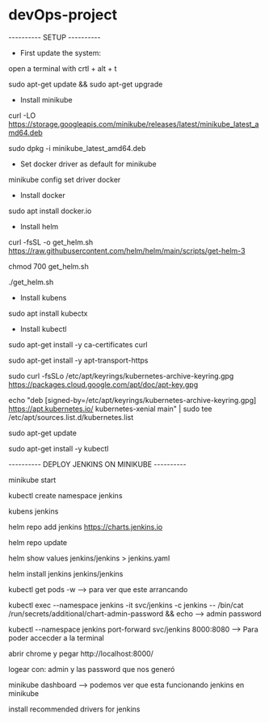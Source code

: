# devOps-project


---------- SETUP ----------

- First update the system:

open a terminal with crtl + alt + t

sudo apt-get update && sudo apt-get upgrade

- Install minikube

curl -LO https://storage.googleapis.com/minikube/releases/latest/minikube_latest_amd64.deb

sudo dpkg -i minikube_latest_amd64.deb

- Set docker driver as default for minikube

minikube config set driver docker

- Install docker

sudo apt install docker.io

- Install helm

curl -fsSL -o get_helm.sh https://raw.githubusercontent.com/helm/helm/main/scripts/get-helm-3

chmod 700 get_helm.sh

./get_helm.sh

- Install kubens

sudo apt install kubectx

- Install kubectl

sudo apt-get install -y ca-certificates curl

sudo apt-get install -y apt-transport-https

sudo curl -fsSLo /etc/apt/keyrings/kubernetes-archive-keyring.gpg https://packages.cloud.google.com/apt/doc/apt-key.gpg

echo "deb [signed-by=/etc/apt/keyrings/kubernetes-archive-keyring.gpg] https://apt.kubernetes.io/ kubernetes-xenial main" | sudo tee /etc/apt/sources.list.d/kubernetes.list

sudo apt-get update

sudo apt-get install -y kubectl


---------- DEPLOY JENKINS ON MINIKUBE ----------

minikube start

kubectl create namespace jenkins

kubens jenkins

helm repo add jenkins https://charts.jenkins.io

helm repo update 

helm show values jenkins/jenkins > jenkins.yaml

helm install jenkins jenkins/jenkins  

kubectl get pods -w 				--> para ver que este arrancando

kubectl exec --namespace jenkins -it svc/jenkins -c jenkins -- /bin/cat /run/secrets/additional/chart-admin-password && echo		--> admin password
	
kubectl --namespace jenkins port-forward svc/jenkins 8000:8080		--> Para poder accecder a la terminal

abrir chrome y pegar http://localhost:8000/

logear con: admin y las password que nos generó

minikube dashboard 				--> podemos ver que esta funcionando jenkins en minikube

install recommended drivers for jenkins
